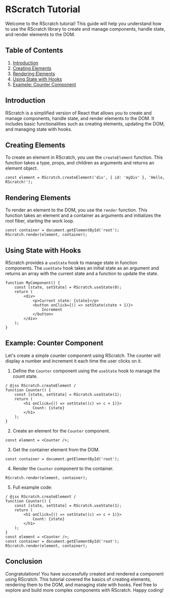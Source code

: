 # RScratch Tutorial

Welcome to the RScratch tutorial! This guide will help you understand how to use the RScratch library to create and manage components, handle state, and render elements to the DOM.

## Table of Contents
1. [Introduction](#introduction)
2. [Creating Elements](#creating-elements)
3. [Rendering Elements](#rendering-elements)
4. [Using State with Hooks](#using-state-with-hooks)
5. [Example: Counter Component](#example-counter-component)

## Introduction

RScratch is a simplified version of React that allows you to create and manage components, handle state, and render elements to the DOM. It includes basic functionalities such as creating elements, updating the DOM, and managing state with hooks.

## Creating Elements

To create an element in RScratch, you use the `createElement` function. This function takes a type, props, and children as arguments and returns an element object.

```
const element = RScratch.createElement('div', { id: 'myDiv' }, 'Hello, RScratch!');
```

## Rendering Elements

To render an element to the DOM, you use the `render` function. This function takes an element and a container as arguments and initializes the root fiber, starting the work loop.

```
const container = document.getElementById('root');
RScratch.render(element, container);
```

## Using State with Hooks

RScratch provides a `useState` hook to manage state in function components. The `useState` hook takes an initial state as an argument and returns an array with the current state and a function to update the state.

```
function MyComponent() {
    const [state, setState] = RScratch.useState(0);
    return (
        <div>
            <p>Current state: {state}</p>
            <button onClick={() => setState(state + 1)}>
                Increment
            </button>
        </div>
    );
}
```

## Example: Counter Component

Let's create a simple counter component using RScratch. The counter will display a number and increment it each time the user clicks on it.

1. Define the `Counter` component using the `useState` hook to manage the count state.

```
/ @jsx RScratch.createElement /
function Counter() {
    const [state, setState] = RScratch.useState(1);
    return (
        <h1 onClick={() => setState((c) => c + 1)}>
            Count: {state}
        </h1>
    );
}
```

2. Create an element for the `Counter` component.

```
const element = <Counter />;
```

3. Get the container element from the DOM.

```
const container = document.getElementById('root');
```

4. Render the `Counter` component to the container.

```
RScratch.render(element, container);
```

5. Full example code:

```
/ @jsx RScratch.createElement /
function Counter() {
    const [state, setState] = RScratch.useState(1);
    return (
        <h1 onClick={() => setState((c) => c + 1)}>
            Count: {state}
        </h1>
    );
}
const element = <Counter />;
const container = document.getElementById('root');
RScratch.render(element, container);
```


## Conclusion

Congratulations! You have successfully created and rendered a component using RScratch. This tutorial covered the basics of creating elements, rendering them to the DOM, and managing state with hooks. Feel free to explore and build more complex components with RScratch. Happy coding!